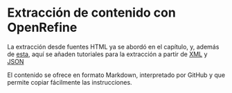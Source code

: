 Extracción de contenido con OpenRefine
=====

La extracción desde fuentes HTML ya se abordó en el capítulo, y, además de [esta](#01-extraccion-desde-html.md), aquí se añaden tutoriales para la extracción a partir de [XML](#01-extraccion-desde-xml.md) y [JSON](#01-extraccion-desde-html.md)

El contenido se ofrece en formato Markdown, interpretado por GitHub y que permite copiar fácilmente las instrucciones.